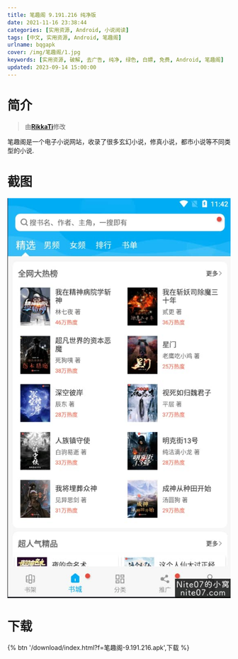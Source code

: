 ```yaml
---
title: 笔趣阁 9.191.216 纯净版
date: 2021-11-16 23:38:44
categories: [实用资源, Android, 小说阅读]
tags: [中文, 实用资源, Android, 笔趣阁]
urlname: bqgapk
cover: /img/笔趣阁/1.jpg
keywords: [实用资源, 破解, 去广告, 纯净, 绿色, 白嫖, 免费, Android, 笔趣阁]
updated: 2023-09-14 15:00:00
---
```


# 简介

> 由[**RikkaTi**](/laiyuan)修改

笔趣阁是一个电子小说网站，收录了很多玄幻小说，修真小说，都市小说等不同类型的小说.

# 截图

![](/img/笔趣阁/2.jpg)

# 下载

{% btn '/download/index.html?f=笔趣阁-9.191.216.apk',下载 %}
